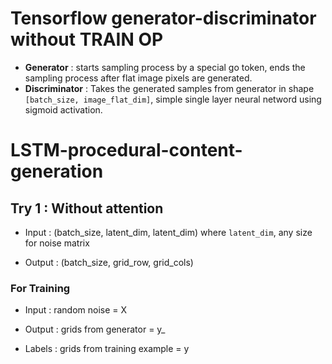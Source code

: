 # Tensorflow generator-discriminator without TRAIN OP

- <b>Generator</b> : starts sampling process by a special go token, ends the sampling process after flat image pixels are generated.
- <b>Discriminator</b> : Takes the generated samples from generator in shape `[batch_size, image_flat_dim]`, simple single layer neural netword using sigmoid activation.


# LSTM-procedural-content-generation

## Try 1 : Without attention
- Input : (batch_size, latent_dim, latent_dim) where ```latent_dim```, any size for noise matrix

- Output : (batch_size, grid_row, grid_cols) 

### For Training
- Input : random noise = X

- Output : grids from generator = y_

- Labels : grids from training example = y

